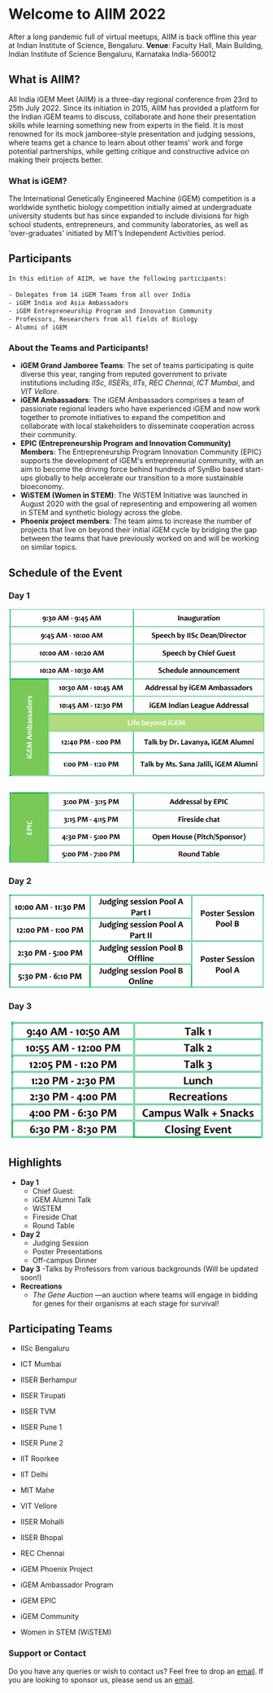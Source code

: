 # Welcome to AIIM 2022
After a long pandemic full of virtual meetups, AIIM is back offline this year at Indian Institute of Science, Bengaluru. 
**Venue**: Faculty Hall, Main Building, Indian Institute of Science Bengaluru, Karnataka India-560012 

## What is AIIM?
All India iGEM Meet (AIIM) is a three-day regional conference from 23rd to 25th July 2022. Since its initiation in 2015, AIIM has provided a platform for the Indian iGEM teams to discuss, collaborate and hone their presentation skills while learning something new from experts in the field. It is most renowned for its mock jamboree-style presentation and judging sessions, where teams get a chance to learn about other teams' work and forge potential partnerships, while getting critique and constructive advice on making their projects better.

### What is iGEM?

The International Genetically Engineered Machine (iGEM) competition is a worldwide synthetic biology competition initially aimed at undergraduate university students but has since expanded to include divisions for high school students, entrepreneurs, and community laboratories, as well as 'over-graduates' initiated by MIT’s Independent Activities period.

## Participants
```
In this edition of AIIM, we have the following participants:

- Delegates from 14 iGEM Teams from all over India
- iGEM India and Asia Ambassadors
- iGEM Entrepreneurship Program and Innovation Community 
- Professors, Researchers from all fields of Biology
- Alumni of iGEM

```

### About the Teams and Participants!

- **iGEM Grand Jamboree Teams**: The set of teams participating is quite diverse this year, ranging from reputed government to private institutions including _IISc_, _IISERs_, _IITs_, _REC Chennai_, _ICT Mumbai_, and _VIT Vellore_. 
- **iGEM Ambassadors**: The iGEM Ambassadors comprises a team of passionate regional leaders who have experienced iGEM and now work together to promote initiatives to expand the competition and collaborate with local stakeholders to disseminate cooperation across their community. 
- **EPIC (Entrepreneurship Program and Innovation Community) Members**: The Entrepreneurship Program Innovation Community (EPIC) supports the development of iGEM's entrepreneurial community, with an aim to become the driving force behind hundreds of SynBio based start-ups globally to help accelerate our transition to a more 
sustainable bioeconomy. 
- **WiSTEM (Women in STEM)**: The WiSTEM Initiative was launched in August 2020 with the goal of representing and empowering all women in STEM and synthetic biology across the globe. 
- **Phoenix project members**: The team aims to increase the number of projects that live on beyond their initial iGEM cycle by bridging the gap between the teams that have previously worked on and will be working on similar topics.


## Schedule of the Event

### Day 1
![Image](schedule_images/sched_day1.png)
### Day 2
![Image](schedule_images/sched_day2.png)
### Day 3
![Image](schedule_images/image.png)

## Highlights

- **Day 1**
  - Chief Guest: 
  - iGEM Alumni Talk 
  - WiSTEM 
  - Fireside Chat 
  - Round Table
- **Day 2**
  - Judging Session
  - Poster Presentations 
  - Off-campus Dinner
- **Day 3**
  -Talks by Professors from various backgrounds 
(Will be updated soon!) 
- **Recreations**
  - _The Gene Auction_ —an auction where teams will engage in bidding for genes for their organisms at each stage for survival! 

## Participating Teams

- IISc Bengaluru
- ICT Mumbai
- IISER Berhampur
- IISER Tirupati
- IISER TVM
- IISER Pune 1
- IISER Pune 2
- IIT Roorkee
- IIT Delhi
- MIT Mahe
- VIT Vellore
- IISER Mohalli
- IISER Bhopal
- REC Chennai

- iGEM Phoenix Project
- iGEM Ambassador Program
- iGEM EPIC
- iGEM Community
- Women in STEM (WiSTEM)

### Support or Contact

Do you have any queries or wish to contact us? Feel free to drop an [email](mailto:igem.ug@iisc.ac.in). If you are looking to sponsor us, please send us an [email](mailto:igem.ug@iisc.ac.in).
